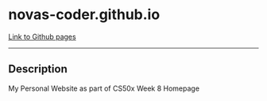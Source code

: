 # novas-coder.github.io

[Link to Github pages](https://novas-coder.github.io)

---

## Description

My Personal Website as part of CS50x Week 8 Homepage

